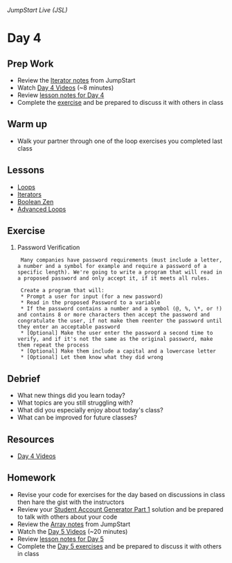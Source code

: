 _JumpStart Live (JSL)_
# Day 4

## Prep Work
* Review the [Iterator notes](https://github.com/Ada-Developers-Academy/jump-start/tree/master/lessons/iterators) from JumpStart
* Watch [Day 4 Videos](https://adaacademy.hosted.panopto.com/Panopto/Pages/Sessions/List.aspx?folderID=59509728-df2d-4580-9077-55ad28795a7f) (~8 minutes)
* Review [lesson notes for Day 4](#lessons)
* Complete the [exercise](#exercise) and be prepared to discuss it with others in class

## Warm up
* Walk your partner through one of the loop exercises you completed last class

## Lessons
* [Loops](../day3/loops.md)
* [Iterators](../day3/iterators.md)
* [Boolean Zen](boolean_zen.md)
* [Advanced Loops](advanced_loops.md)

## Exercise
1. Password Verification

		Many companies have password requirements (must include a letter, a number and a symbol for example and require a password of a specific length). We're going to write a program that will read in a proposed password and only accept it, if it meets all rules.  

		Create a program that will:
		* Prompt a user for input (for a new password)
		* Read in the proposed Password to a variable
		* If the password contains a number and a symbol (@, %, \*, or !) and contains 8 or more characters then accept the password and congratulate the user, if not make them reenter the password until they enter an acceptable password
		* [Optional] Make the user enter the password a second time to verify, and if it's not the same as the original password, make them repeat the process
		* [Optional] Make them include a capital and a lowercase letter
		* [Optional] Let them know what they did wrong

## Debrief
* What new things did you learn today?
* What topics are you still struggling with?
* What did you especially enjoy about today's class?
* What can be improved for future classes?

## Resources
* [Day 4 Videos](https://adaacademy.hosted.panopto.com/Panopto/Pages/Sessions/List.aspx?folderID=59509728-df2d-4580-9077-55ad28795a7f)

## Homework
* Revise your code for exercises for the day based on discussions in class then hare the gist with the instructors
* Review your [Student Account Generator Part 1](https://github.com/Ada-Developers-Academy/jump-start/blob/master/lessons/arrays/assignments/account-generator.md) solution and be prepared to talk with others about your code
* Review the [Array notes](https://github.com/Ada-Developers-Academy/jump-start/tree/master/lessons/arrays) from JumpStart
* Watch the [Day 5 Videos](https://adaacademy.hosted.panopto.com/Panopto/Pages/Sessions/List.aspx?folderID=646484ef-baaf-4352-9378-2f95849d2a51) (~20 minutes)
* Review [lesson notes for Day 5](../day5/readme.md#lessons)
* Complete the [Day 5 exercises](../day5/readme.md#exercises) and be prepared to discuss it with others in class
